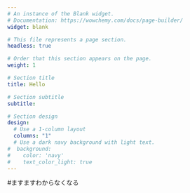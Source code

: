 ```yaml
---
# An instance of the Blank widget.
# Documentation: https://wowchemy.com/docs/page-builder/
widget: blank

# This file represents a page section.
headless: true

# Order that this section appears on the page.
weight: 1

# Section title
title: Hello

# Section subtitle
subtitle:

# Section design
design:
  # Use a 1-column layout
  columns: "1"
  # Use a dark navy background with light text.
#  background:
#    color: 'navy'
#    text_color_light: true
---
```

<link href="title.css" rel="stylesheet"></link>
#ますますわからなくなる
